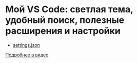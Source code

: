 # Мой VS Code: светлая тема, удобный поиск, полезные расширения и настройки

- [settings.json](settings.json)

[Подробнее в видео](https://youtu.be/_8MwZ_cgvZ8)
